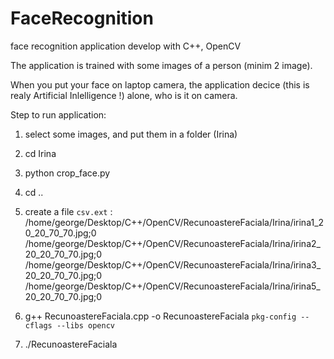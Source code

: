 # FaceRecognition
face recognition application develop with C++, OpenCV

The application is trained with some images of a person (minim 2 image).

When you put your face on laptop camera, the application decice (this is realy Artificial Inlelligence !) alone, who is it on camera.

Step to run application:

1) select some images, and put them in a folder (Irina)
2) cd Irina
3) python crop_face.py
4) cd ..
5) create a file `csv.ext` :
/home/george/Desktop/C++/OpenCV/RecunoastereFaciala/Irina/irina1_20_20_70_70.jpg;0
/home/george/Desktop/C++/OpenCV/RecunoastereFaciala/Irina/irina2_20_20_70_70.jpg;0
/home/george/Desktop/C++/OpenCV/RecunoastereFaciala/Irina/irina3_20_20_70_70.jpg;0
/home/george/Desktop/C++/OpenCV/RecunoastereFaciala/Irina/irina5_20_20_70_70.jpg;0

5) g++ RecunoastereFaciala.cpp -o RecunoastereFaciala `pkg-config --cflags --libs opencv`
6) ./RecunoastereFaciala




